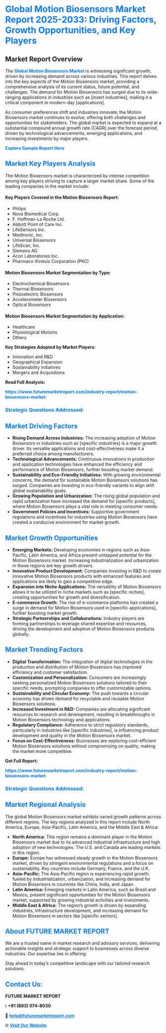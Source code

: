 <h1 style="color: #007BFF;">Global Motion Biosensors Market Report 2025-2033: Driving Factors, Growth Opportunities, and Key Players</h1>

<section id="overview">
<h2>Market Report Overview</h2>
<p>The <a href="https://www.futuremarketreport.com/industry-report/motion-biosensors-market" style="color: #007BFF; text-decoration: none;"><strong>Global Motion Biosensors Market</strong></a> is witnessing significant growth, driven by increasing demand across various industries. This report delves into the key aspects of the Motion Biosensors market, providing a comprehensive analysis of its current status, future potential, and challenges. The demand for Motion Biosensors has surged due to its wide-ranging applications in industries such as [insert industries], making it a critical component in modern-day [applications].</p>
<p>As consumer preferences shift and industries innovate, the Motion Biosensors market continues to evolve, offering both challenges and opportunities for stakeholders. The global market is expected to expand at a substantial compound annual growth rate (CAGR) over the forecast period, driven by technological advancements, emerging applications, and increasing investments by major players.</p>
</section>

<section id="overview">
<p><a href="https://www.futuremarketreport.com/request-sample/reportId=76575" style="color: #007BFF; text-decoration: none;"><strong>Explore Sample Report Here</strong></a></p>
</section>

<section id="key-players">
<h2 style="color: #007BFF;">Market Key Players Analysis</h2>
<p>The Motion Biosensors market is characterized by intense competition among key players striving to capture a larger market share. Some of the leading companies in the market include:</p>
<h4>Key Players Covered in the Motion Biosensors Report:</h4>
<ul><li>Philips</li><li>Nova Biomedical Corp.</li><li>F. Hoffman-La Roche Ltd.</li><li>Abbott Point of Care Inc.</li><li>LifeSensors Inc.</li><li>Medtronic, Inc.</li><li>Universal Biosensors</li><li>LifeScan, Inc.</li><li>Siemens AG</li><li>Acon Laboratories Inc.</li><li>Pharmaco-Kinesis Corporation (PKC)</li></ul>
<h4>Motion Biosensors Market Segmentation by Type:</h4>
<ul><li>Electrochemical Biosensors</li><li>Thermal Biosensors</li><li>Piezoelectric Biosensors</li><li>Accelerometer Biosensors</li><li>Optical Biosensors</li></ul>

<h4>Motion Biosensors Market Segmentation by Application:</h4>
<ul><li>Healthcare</li><li>Physiological Motions</li><li>Others</li></ul>
<p><strong>Key Strategies Adopted by Market Players:</strong></p>
<ul>
<li>Innovation and R&D</li>
<li>Geographical Expansion</li>
<li>Sustainability Initiatives</li>
<li>Mergers and Acquisitions</li>
</ul>
</section>

<section>
<p><strong>Read Full Analysis: </strong></p><a href="https://www.futuremarketreport.com/industry-report/motion-biosensors-market" style="color: #007BFF; text-decoration: none;"><strong>https://www.futuremarketreport.com/industry-report/motion-biosensors-market</strong></a>
<h3 style="color: #007BFF;">Strategic Questions Addressed:</h3>
</section>

<section id="driving-factors">
<h2 style="color: #007BFF;">Market Driving Factors</h2>
<ul>
<li><strong>Rising Demand Across Industries:</strong> The increasing adoption of Motion Biosensors in industries such as [specific industries] is a major growth driver. Its versatile applications and cost-effectiveness make it a preferred choice among manufacturers.</li>
<li><strong>Technological Advancements:</strong> Continuous innovations in production and application technologies have enhanced the efficiency and performance of Motion Biosensors, further boosting market demand.</li>
<li><strong>Sustainability and Eco-Friendly Initiatives:</strong> With growing environmental concerns, the demand for sustainable Motion Biosensors solutions has surged. Companies are investing in eco-friendly variants to align with global sustainability goals.</li>
<li><strong>Growing Population and Urbanization:</strong> The rising global population and rapid urbanization have increased the demand for [specific products], where Motion Biosensors plays a vital role in meeting consumer needs.</li>
<li><strong>Government Policies and Incentives:</strong> Supportive government regulations and incentives for industries using Motion Biosensors have created a conducive environment for market growth.</li>
</ul>
</section>

<section id="growth-opportunities">
<h2 style="color: #007BFF;">Market Growth Opportunities</h2>
<ul>
<li><strong>Emerging Markets:</strong> Developing economies in regions such as Asia-Pacific, Latin America, and Africa present untapped potential for the Motion Biosensors market. Increasing industrialization and urbanization in these regions are key growth drivers.</li>
<li><strong>Innovative Product Development:</strong> Companies investing in R&D to create innovative Motion Biosensors products with enhanced features and applications are likely to gain a competitive edge.</li>
<li><strong>Expansion into Niche Applications:</strong> The versatility of Motion Biosensors allows it to be utilized in niche markets such as [specific niches], creating opportunities for growth and diversification.</li>
<li><strong>E-commerce Growth:</strong> The rise of e-commerce platforms has created a surge in demand for Motion Biosensors used in [specific applications], further boosting market growth.</li>
<li><strong>Strategic Partnerships and Collaborations:</strong> Industry players are forming partnerships to leverage shared expertise and resources, driving the development and adoption of Motion Biosensors products globally.</li>
</ul>
</section>

<section id="trending-factors">
<h2 style="color: #007BFF;">Market Trending Factors</h2>
<ul>
<li><strong>Digital Transformation:</strong> The integration of digital technologies in the production and distribution of Motion Biosensors has improved efficiency and customer satisfaction.</li>
<li><strong>Customization and Personalization:</strong> Consumers are increasingly seeking personalized Motion Biosensors solutions tailored to their specific needs, prompting companies to offer customizable options.</li>
<li><strong>Sustainability and Circular Economy:</strong> The push towards a circular economy has driven demand for recyclable and reusable Motion Biosensors solutions.</li>
<li><strong>Increased Investment in R&D:</strong> Companies are allocating significant resources to research and development, resulting in breakthroughs in Motion Biosensors technology and applications.</li>
<li><strong>Regulatory Compliance:</strong> Adherence to strict regulatory standards, particularly in industries like [specific industries], is influencing product development and quality in the Motion Biosensors market.</li>
<li><strong>Focus on Cost-Effectiveness:</strong> Businesses are exploring cost-efficient Motion Biosensors solutions without compromising on quality, making the market more competitive.</li>
</ul>
</section>

<section>
<p><strong>Get Full Report: </strong></p><a href="https://www.futuremarketreport.com/industry-report/motion-biosensors-market" style="color: #007BFF; text-decoration: none;"><strong>https://www.futuremarketreport.com/industry-report/motion-biosensors-market</strong></a>
<h3 style="color: #007BFF;">Strategic Questions Addressed:</h3>
</section>


<section id="regional-analysis">
<h2 style="color: #007BFF;">Market Regional Analysis</h2>
<p>The global Motion Biosensors market exhibits varied growth patterns across different regions. The key regions analyzed in this report include North America, Europe, Asia-Pacific, Latin America, and the Middle East & Africa:</p>
<ul>
<li><strong>North America:</strong> This region remains a dominant player in the Motion Biosensors market due to its advanced industrial infrastructure and high adoption of new technologies. The U.S. and Canada are leading markets in this region.</li>
<li><strong>Europe:</strong> Europe has witnessed steady growth in the Motion Biosensors market, driven by stringent environmental regulations and a focus on sustainability. Key countries include Germany, France, and the U.K.</li>
<li><strong>Asia-Pacific:</strong> The Asia-Pacific region is experiencing rapid growth, fueled by industrialization, urbanization, and increasing demand for Motion Biosensors in countries like China, India, and Japan.</li>
<li><strong>Latin America:</strong> Emerging markets in Latin America, such as Brazil and Mexico, present significant opportunities for the Motion Biosensors market, supported by growing industrial activities and investments.</li>
<li><strong>Middle East & Africa:</strong> The region’s growth is driven by expanding industries, infrastructure development, and increasing demand for Motion Biosensors in sectors like [specific sectors].</li>
</ul>
</section>

<footer>
<h2 style="color: #007BFF;">About FUTURE MARKET REPORT</h2>
<p>We are a trusted name in market research and advisory services, delivering actionable insights and strategic support to businesses across diverse industries. Our expertise lies in offering:</p>

<p>Stay ahead in today’s competitive landscape with our tailored research solutions.</p>

<h2 style="color: #007BFF;">Contact Us:</h2>
<p><strong>FUTURE MARKET REPORT</strong></p>
<p>📞 <strong>+91 (883) 074-8030</strong></p>
<p>📧 <strong><a href="mailto:help@futuremarketreport.com" style="color: #007BFF;">help@futuremarketreport.com</a></strong></p>
<p>🌐 <strong><a href="https://www.futuremarketreport.com/" style="color: #007BFF;">Visit Our Website</a></strong></p>
</footer>